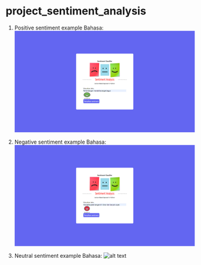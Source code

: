 # project_sentiment_analysis

1. Positive sentiment example
Bahasa:
![alt text](./static/uploads/result_positive.png)

2. Negative sentiment example
Bahasa:
![alt text](./static/uploads/result_negative.png)

3. Neutral sentiment example
Bahasa:
![alt text](./static/uploads/neutral_positive.png)
